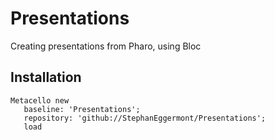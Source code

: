 # Presentations
Creating presentations from Pharo, using Bloc

## Installation

```smalltalk
Metacello new
   baseline: 'Presentations';
   repository: 'github://StephanEggermont/Presentations';
   load
```

